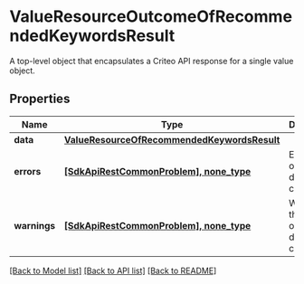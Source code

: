 # ValueResourceOutcomeOfRecommendedKeywordsResult

A top-level object that encapsulates a Criteo API response for a single value object.

## Properties
Name | Type | Description | Notes
------------ | ------------- | ------------- | -------------
**data** | [**ValueResourceOfRecommendedKeywordsResult**](ValueResourceOfRecommendedKeywordsResult.md) |  | [optional] 
**errors** | [**[SdkApiRestCommonProblem], none_type**](SdkApiRestCommonProblem.md) | Errors that occured during this call. | [optional] [readonly] 
**warnings** | [**[SdkApiRestCommonProblem], none_type**](SdkApiRestCommonProblem.md) | Warnings that occured during this call. | [optional] [readonly] 

[[Back to Model list]](../README.md#documentation-for-models) [[Back to API list]](../README.md#documentation-for-api-endpoints) [[Back to README]](../README.md)


